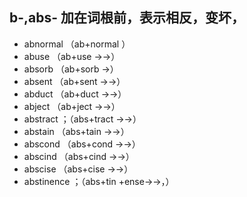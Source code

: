## b-,abs- 加在词根前，表示相反，变坏，

 - abnormal （ab+normal ） 
 - abuse （ab+use →→） 
 - absorb （ab+sorb →） 
 - absent （ab+sent →→） 
 - abduct （ab+duct →→） 
 - abject （ab+ject →→） 
 - abstract ；（abs+tract →→） 
 - abstain （abs+tain →→） 
 - abscond （abs+cond →→） 
 - abscind （abs+cind →→） 
 - abscise （abs+cise →→） 
 - abstinence ；（abs+tin +ense→→，） 